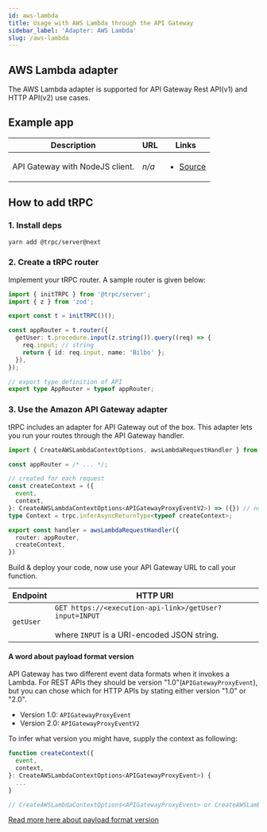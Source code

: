 ```yaml
---
id: aws-lambda
title: Usage with AWS Lambda through the API Gateway
sidebar_label: 'Adapter: AWS Lambda'
slug: /aws-lambda
---
```


## AWS Lambda adapter

The AWS Lambda adapter is supported for API Gateway Rest API(v1) and HTTP API(v2) use cases.

## Example app

<table>
  <thead>
    <tr>
      <th>Description</th>
      <th>URL</th>
      <th>Links</th>
    </tr>
  </thead>
  <tbody>
    <tr>
      <td>API Gateway with NodeJS client.</td>
      <td><em>n/a</em></td>
      <td>
        <ul>
          <li><a href="https://github.com/trpc/trpc/tree/main/examples/lambda-api-gateway">Source</a></li>
        </ul>
      </td>
    </tr>
  </tbody>
</table>

## How to add tRPC

### 1. Install deps

```bash
yarn add @trpc/server@next
```

### 2. Create a tRPC router

Implement your tRPC router. A sample router is given below:

```ts title='server.ts'
import { initTRPC } from '@trpc/server';
import { z } from 'zod';

export const t = initTRPC()();

const appRouter = t.router({
  getUser: t.procedure.input(z.string()).query((req) => {
    req.input; // string
    return { id: req.input, name: 'Bilbo' };
  }),
});

// export type definition of API
export type AppRouter = typeof appRouter;
```

### 3. Use the Amazon API Gateway adapter

tRPC includes an adapter for API Gateway out of the box. This adapter lets you run your routes through the API Gateway handler.

```ts title='server.ts'
import { CreateAWSLambdaContextOptions, awsLambdaRequestHandler } from '@trpc/server/adapters/aws-lambda';

const appRouter = /* ... */;

// created for each request
const createContext = ({
  event,
  context,
}: CreateAWSLambdaContextOptions<APIGatewayProxyEventV2>) => ({}) // no context
type Context = trpc.inferAsyncReturnType<typeof createContext>;

export const handler = awsLambdaRequestHandler({
  router: appRouter,
  createContext,
})
```

Build & deploy your code, now use your API Gateway URL to call your function.

| Endpoint  | HTTP URI                                                                                                     |
| --------- | ------------------------------------------------------------------------------------------------------------ |
| `getUser` | `GET https://<execution-api-link>/getUser?input=INPUT` <br/><br/>where `INPUT` is a URI-encoded JSON string. |

#### A word about payload format version

API Gateway has two different event data formats when it invokes a Lambda. For REST APIs they should be version "1.0"(`APIGatewayProxyEvent`), but you can chose which for HTTP APIs by stating either version "1.0" or "2.0".

- Version 1.0: `APIGatewayProxyEvent`
- Version 2.0: `APIGatewayProxyEventV2`

To infer what version you might have, supply the context as following:

```ts
function createContext({
  event,
  context,
}: CreateAWSLambdaContextOptions<APIGatewayProxyEvent>) {
  ...
}

// CreateAWSLambdaContextOptions<APIGatewayProxyEvent> or CreateAWSLambdaContextOptions<APIGatewayProxyEventV2>
```

[Read more here about payload format version](https://docs.aws.amazon.com/apigateway/latest/developerguide/http-api-develop-integrations-lambda.html)
